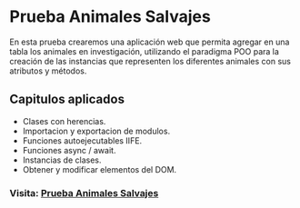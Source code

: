 # Prueba Animales Salvajes
En esta
prueba crearemos una aplicación web que permita agregar en una tabla los animales en
investigación, utilizando el paradigma POO para la creación de las instancias que
representen los diferentes animales con sus atributos y métodos.
## Capitulos aplicados
- Clases con herencias.
- Importacion y exportacion de modulos.
- Funciones autoejecutables IIFE.
- Funciones async / await.
- Instancias de clases.
- Obtener y modificar elementos del DOM.
### Visita: [Prueba Animales Salvajes](https://adrianaol.github.io/prueba_animales_salvajes/)
